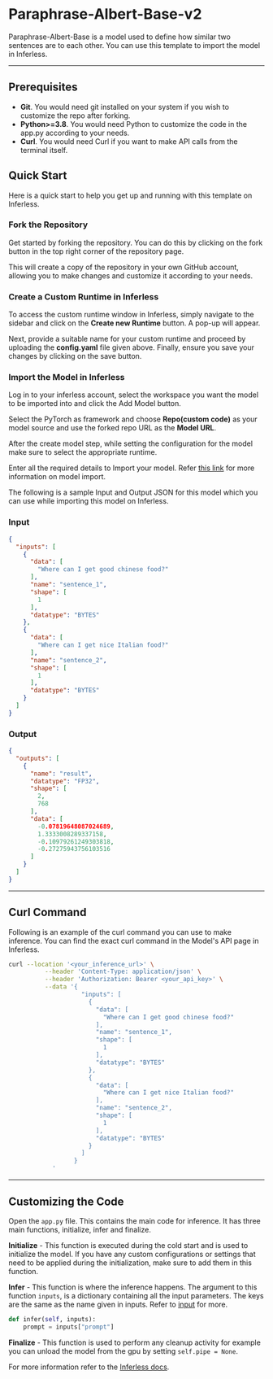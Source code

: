 # Paraphrase-Albert-Base-v2
Paraphrase-Albert-Base is a model used to define how similar two sentences are to each other. You can use this template to import the model in Inferless.

---
## Prerequisites
- **Git**. You would need git installed on your system if you wish to customize the repo after forking.
- **Python>=3.8**. You would need Python to customize the code in the app.py according to your needs.
- **Curl**. You would need Curl if you want to make API calls from the terminal itself.

## Quick Start
Here is a quick start to help you get up and running with this template on Inferless.

### Fork the Repository
Get started by forking the repository. You can do this by clicking on the fork button in the top right corner of the repository page.

This will create a copy of the repository in your own GitHub account, allowing you to make changes and customize it according to your needs.

### Create a Custom Runtime in Inferless
To access the custom runtime window in Inferless, simply navigate to the sidebar and click on the **Create new Runtime** button. A pop-up will appear.

Next, provide a suitable name for your custom runtime and proceed by uploading the **config.yaml** file given above. Finally, ensure you save your changes by clicking on the save button.

### Import the Model in Inferless
Log in to your inferless account, select the workspace you want the model to be imported into and click the Add Model button.

Select the PyTorch as framework and choose **Repo(custom code)** as your model source and use the forked repo URL as the **Model URL**.

After the create model step, while setting the configuration for the model make sure to select the appropriate runtime.

Enter all the required details to Import your model. Refer [this link](https://docs.inferless.com/integrations/github-custom-code) for more information on model import.

The following is a sample Input and Output JSON for this model which you can use while importing this model on Inferless.

### Input
```json
{
  "inputs": [
    {
      "data": [
        "Where can I get good chinese food?"
      ],
      "name": "sentence_1",
      "shape": [
        1
      ],
      "datatype": "BYTES"
    },
    {
      "data": [
        "Where can I get nice Italian food?"
      ],
      "name": "sentence_2",
      "shape": [
        1
      ],
      "datatype": "BYTES"
    }
  ]
}
```

### Output
```json
{
  "outputs": [
    {
      "name": "result",
      "datatype": "FP32",
      "shape": [
        2,
        768
      ],
      "data": [
        -0.07819648087024689,
        1.3333008289337158,
        -0.10979261249303818,
        -0.27275943756103516
      ]
    }
  ]
}
```

---
## Curl Command
Following is an example of the curl command you can use to make inference. You can find the exact curl command in the Model's API page in Inferless.

```bash
curl --location '<your_inference_url>' \
          --header 'Content-Type: application/json' \
          --header 'Authorization: Bearer <your_api_key>' \
          --data '{
                    "inputs": [
                      {
                        "data": [
                          "Where can I get good chinese food?"
                        ],
                        "name": "sentence_1",
                        "shape": [
                          1
                        ],
                        "datatype": "BYTES"
                      },
                      {
                        "data": [
                          "Where can I get nice Italian food?"
                        ],
                        "name": "sentence_2",
                        "shape": [
                          1
                        ],
                        "datatype": "BYTES"
                      }
                    ]
                  }
            '
```

---
## Customizing the Code
Open the `app.py` file. This contains the main code for inference. It has three main functions, initialize, infer and finalize.

**Initialize** -  This function is executed during the cold start and is used to initialize the model. If you have any custom configurations or settings that need to be applied during the initialization, make sure to add them in this function.

**Infer** - This function is where the inference happens. The argument to this function `inputs`, is a dictionary containing all the input parameters. The keys are the same as the name given in inputs. Refer to [input](#input) for more.

```python
def infer(self, inputs):
    prompt = inputs["prompt"]
```

**Finalize** - This function is used to perform any cleanup activity for example you can unload the model from the gpu by setting `self.pipe = None`.


For more information refer to the [Inferless docs](https://docs.inferless.com/).
